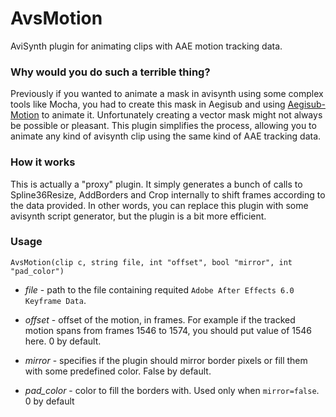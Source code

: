 AvsMotion
=========

AviSynth plugin for animating clips with AAE motion tracking data.

### Why would you do such a terrible thing?
Previously if you wanted to animate a mask in avisynth using some complex tools like Mocha, you had to create this mask in Aegisub and using [Aegisub-Motion][1] to animate it. Unfortunately creating a vector mask might not always be possible or pleasant. This plugin simplifies the process, allowing you to animate any kind of avisynth clip using the same kind of AAE tracking data.

### How it works
This is actually a "proxy" plugin. It simply generates a bunch of calls to Spline36Resize, AddBorders and Crop internally to shift frames according to the data provided. In other words, you can replace this plugin with some avisynth script generator, but the plugin is a bit more efficient.

### Usage
```
AvsMotion(clip c, string file, int "offset", bool "mirror", int "pad_color")
```

* *file* - path to the file containing requited `Adobe After Effects 6.0 Keyframe Data`.
* *offset* - offset of the motion, in frames. For example if the tracked motion spans from frames 1546 to 1574, you should put value of 1546 here. 0 by default.
* *mirror* - specifies if the plugin should mirror border pixels or fill them with some predefined color. False by default.
* *pad_color* - color to fill the borders with. Used only when `mirror=false`. 0 by default

  [1]: https://github.com/torque/Aegisub-Motion
